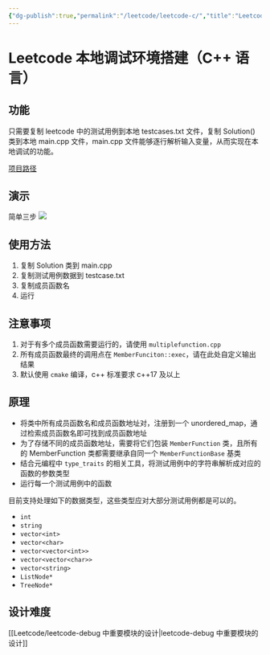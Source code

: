 ```yaml
---
{"dg-publish":true,"permalink":"/leetcode/leetcode-c/","title":"Leetcode 本地调试环境搭建（C++语言）","tags":["leetcode","cpp"]}
---
```



# Leetcode 本地调试环境搭建（C++ 语言）

## 功能

只需要复制 leetcode 中的测试用例到本地 testcases.txt 文件，复制 Solution() 类到本地 main.cpp 文件，main.cpp 文件能够逐行解析输入变量，从而实现在本地调试的功能。

[项目路径](https://github.com/aiyolo/leetcode-debug)

## 演示

简单三步 
![](https://i.imgur.com/1wpKh3k.png)

## 使用方法

1. 复制 Solution 类到 main.cpp
2. 复制测试用例数据到 testcase.txt
3. 复制成员函数名
4. 运行

## 注意事项

1. 对于有多个成员函数需要运行的，请使用 `multiplefunction.cpp`
2. 所有成员函数最终的调用点在 `MemberFunciton::exec`，请在此处自定义输出结果
3. 默认使用 `cmake` 编译，c++ 标准要求 c++17 及以上

## 原理

- 将类中所有成员函数名和成员函数地址对，注册到一个 unordered_map，通过检索成员函数名即可找到成员函数地址
- 为了存储不同的成员函数地址，需要将它们包装 `MemberFunction` 类，且所有的 MemberFunction 类都需要继承自同一个 `MemberFunctionBase` 基类
- 结合元编程中 `type_traits` 的相关工具，将测试用例中的字符串解析成对应的函数的参数类型
- 运行每一个测试用例中的函数

目前支持处理如下的数据类型，这些类型应对大部分测试用例都是可以的。

- `int`
- `string`
- `vector<int>`
- `vector<char>`
- `vector<vector<int>>`
- `vector<vector<char>>`
- `vector<string>`
- `ListNode*`
- `TreeNode*`

## 设计难度

[[Leetcode/leetcode-debug 中重要模块的设计\|leetcode-debug 中重要模块的设计]]